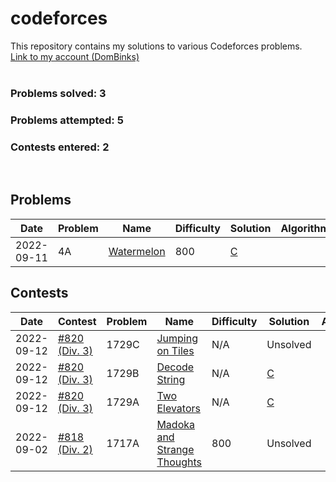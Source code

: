 # codeforces
This repository contains my solutions to various Codeforces problems.
<br>[Link to my account (DomBinks)](https://codeforces.com/profile/DomBinks/)<br>
<br>
### Problems solved: 3
### Problems attempted: 5
### Contests entered: 2
<br>

## Problems
| Date | Problem | Name | Difficulty | Solution | Algorithms/Techniques |
| ---- | ------- | ---- | ---------- | -------- | --------------------- |
| 2022-09-11 | 4A | [Watermelon](https://codeforces.com/problemset/problem/4/A/) | 800 | [C](./problems/4A-Watermelon.c) | |

## Contests 
| Date | Contest | Problem | Name | Difficulty | Solution | Algorithms/Techniques |
| ---- | ------- | ------- | ---- | ---------- | -------- | --------------------- |
| 2022-09-12 | [#820 (Div. 3)](https://codeforces.com/contest/1729/) | 1729C | [Jumping on Tiles](https://codeforces.com/contest/1729/problem/C/) | N/A | Unsolved | |
| 2022-09-12 | [#820 (Div. 3)](https://codeforces.com/contest/1729/) | 1729B | [Decode String](https://codeforces.com/contest/1729/problem/B/) | N/A | [C](./contests/820/B.c) | |
| 2022-09-12 | [#820 (Div. 3)](https://codeforces.com/contest/1729/) | 1729A | [Two Elevators](https://codeforces.com/contest/1729/problem/A/) | N/A | [C](./contests/820/A.c) | |
| 2022-09-02 | [#818 (Div. 2)](https://codeforces.com/contest/1717/) | 1717A | [Madoka and Strange Thoughts](https://codeforces.com/contest/1717/problem/A/) | 800 | Unsolved | |
